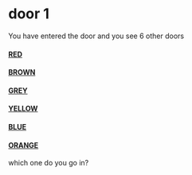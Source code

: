 # door 1
You have entered the door and you see 6 other doors
#### [RED](../door_2/README.md)
#### [BROWN](../door_2/README.md)
#### [GREY](../door_2/README.md)
#### [YELLOW](../door_2/README.md)
#### [BLUE](../door_2/README.md) 
#### [ORANGE](../door_2/README.md)
which one do you go in?